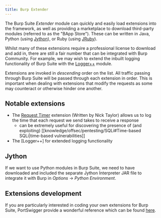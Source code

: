 ```yaml
---
title: Burp Extender
---
```


The Burp Suite *Extender* module can quickly and easily load extensions into the framework, as well as providing a marketplace to download third-party modules (referred to as the "BApp Store"). These can be written in Java, Python (using [Jython](https://www.jython.org/)), or Ruby (using [JRuby](https://www.jruby.org/)).

Whilst many of these extensions require a professional license to download and add in, there are still a fair number that can be integrated with Burp Community. For example, we may wish to extend the inbuilt logging functionality of Burp Suite with the [Logger++](https://github.com/portswigger/logger-plus-plus) module.

Extensions are invoked in *descending* order on the list. All traffic passing through Burp Suite will be passed through each extension in order. This is important when dealing with extensions that modify the requests as some may counteract or otherwise hinder one another.

## Notable extensions

- The [Request Timer](https://github.com/portswigger/request-timer) extension (Written by Nick Taylor) allows us to log the time that each request we send takes to receive a response
  - can be extremely useful for discovering the presence of (and exploiting) [[knowledge/offsec/pentesting/SQLi#Time-based SQLi|time-based vulnerabilities]]
- The [Logger++] for extended logging functionality

## Jython

If we want to use Python modules in Burp Suite, we need to have downloaded and included the separate Jython Interpreter JAR file to integrate it with Burp in _Options_ -> _Python Environment_.

## Extensions development

If you are particularly interested in coding your own extensions for Burp Suite, PortSwigger provide a wonderful reference which can be found [here](https://portswigger.net/burp/extender/writing-your-first-burp-suite-extension).
